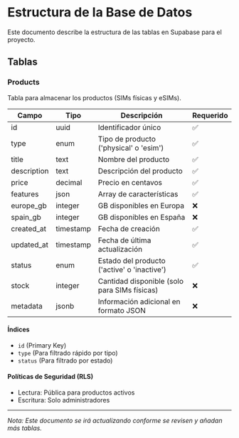 # Estructura de la Base de Datos

Este documento describe la estructura de las tablas en Supabase para el proyecto.

## Tablas

### Products

Tabla para almacenar los productos (SIMs físicas y eSIMs).

| Campo | Tipo | Descripción | Requerido |
|-------|------|-------------|-----------|
| id | uuid | Identificador único | ✅ |
| type | enum | Tipo de producto ('physical' o 'esim') | ✅ |
| title | text | Nombre del producto | ✅ |
| description | text | Descripción del producto | ✅ |
| price | decimal | Precio en centavos | ✅ |
| features | json | Array de características | ✅ |
| europe_gb | integer | GB disponibles en Europa | ❌ |
| spain_gb | integer | GB disponibles en España | ❌ |
| created_at | timestamp | Fecha de creación | ✅ |
| updated_at | timestamp | Fecha de última actualización | ✅ |
| status | enum | Estado del producto ('active' o 'inactive') | ✅ |
| stock | integer | Cantidad disponible (solo para SIMs físicas) | ❌ |
| metadata | jsonb | Información adicional en formato JSON | ❌ |

#### Índices
- `id` (Primary Key)
- `type` (Para filtrado rápido por tipo)
- `status` (Para filtrado por estado)

#### Políticas de Seguridad (RLS)
- Lectura: Pública para productos activos
- Escritura: Solo administradores

---
*Nota: Este documento se irá actualizando conforme se revisen y añadan más tablas.*
